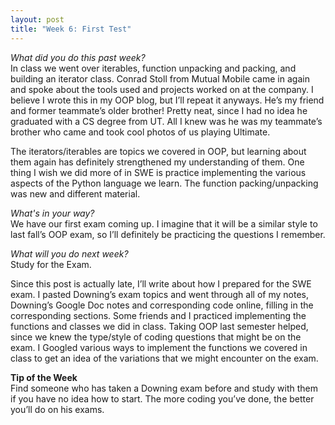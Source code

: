 ```yaml
---
layout: post
title: "Week 6: First Test"
---
```

*What did you do this past week?*   
In class we went over iterables, function unpacking and packing, and building an iterator class.  Conrad Stoll from Mutual Mobile came in again and spoke about the tools used and projects worked on at the company.  I believe I wrote this in my OOP blog, but I’ll repeat it anyways.  He’s my friend and former teammate’s older brother!  Pretty neat, since I had no idea he graduated with a CS degree from UT.  All I knew was he was my teammate’s brother who came and took cool photos of us playing Ultimate.  

The iterators/iterables are topics we covered in OOP, but learning about them again has definitely strengthened my understanding of them.  One thing I wish we did more of in SWE is practice implementing the various aspects of the Python language we learn.  The function packing/unpacking was new and different material.

*What's in your way?*   
We have our first exam coming up.  I imagine that it will be a similar style to last fall’s OOP exam, so I’ll definitely be practicing the questions I remember.

*What will you do next week?*   
Study for the Exam.

Since this post is actually late, I’ll write about how I prepared for the SWE exam.
I pasted Downing’s exam topics and went through all of my notes, Downing’s Google Doc notes and corresponding code online, filling in the corresponding sections.  Some friends and I practiced implementing the functions and classes we did in class.  Taking OOP last semester helped, since we knew the type/style of coding questions that might be on the exam.  I Googled various ways to implement the functions we covered in class to get an idea of the variations that we might encounter on the exam.  

**Tip of the Week**   
Find someone who has taken a Downing exam before and study with them if you have no idea how to start.  The more coding you’ve done, the better you’ll do on his exams.
